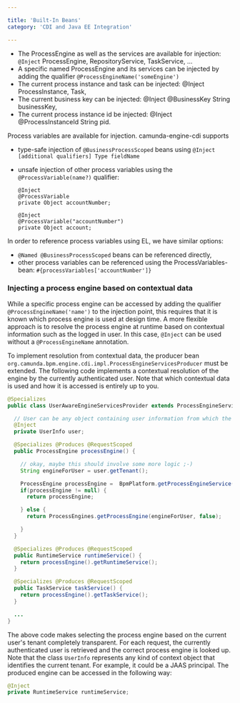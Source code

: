 ```yaml
---

title: 'Built-In Beans'
category: 'CDI and Java EE Integration'

---
```


* The ProcessEngine as well as the services are available for injection: `@Inject` ProcessEngine, RepositoryService, TaskService, ...
* A specific named ProcessEngine and its services can be injected by adding the qualifier `@ProcessEngineName('someEngine')`
* The current process instance and task can be injected: @Inject ProcessInstance, Task,
* The current business key can be injected: @Inject @BusinessKey String businessKey,
* The current process instance id be injected: @Inject @ProcessInstanceId String pid.

Process variables are available for injection. camunda-engine-cdi supports

* type-safe injection of `@BusinessProcessScoped` beans using `@Inject [additional qualifiers] Type fieldName`
* unsafe injection of other process variables using the `@ProcessVariable(name?)` qualifier:

  ```
  @Inject
  @ProcessVariable
  private Object accountNumber;

  @Inject
  @ProcessVariable("accountNumber")
  private Object account;
  ```

In order to reference process variables using EL, we have similar options:

* `@Named @BusinessProcessScoped` beans can be referenced directly,
* other process variables can be referenced using the ProcessVariables-bean: `#{processVariables['accountNumber']}`

### Injecting a process engine based on contextual data

While a specific process engine can be accessed by adding the qualifier `@ProcessEngineName('name')` to the injection point, this requires that it is known which process engine is used at design time. A more flexible approach is to resolve the process engine at runtime based on contextual information such as the logged in user. In this case, `@Inject` can be used without a `@ProcessEngineName` annotation.

To implement resolution from contextual data, the producer bean `org.camunda.bpm.engine.cdi.impl.ProcessEngineServicesProducer` must be extended. The following code implements a contextual resolution of the engine by the currently authenticated user. Note that which contextual data is used and how it is accessed is entirely up to you.

```java
@Specializes
public class UserAwareEngineServicesProvider extends ProcessEngineServicesProducer {

  // User can be any object containing user information from which the tenant can be determined
  @Inject
  private UserInfo user;

  @Specializes @Produces @RequestScoped
  public ProcessEngine processEngine() {

    // okay, maybe this should involve some more logic ;-)
    String engineForUser = user.getTenant();

    ProcessEngine processEngine =  BpmPlatform.getProcessEngineService().getProcessEngine(engineForUser);
    if(processEngine != null) {
      return processEngine;

    } else {
      return ProcessEngines.getProcessEngine(engineForUser, false);

    }
  }

  @Specializes @Produces @RequestScoped
  public RuntimeService runtimeService() {
    return processEngine().getRuntimeService();
  }

  @Specializes @Produces @RequestScoped
  public TaskService taskService() {
    return processEngine().getTaskService();
  }

  ...
}
```

The above code makes selecting the process engine based on the current user's tenant completely transparent. For each request, the currently authenticated user is retrieved and the correct process engine is looked up. Note that the class `UserInfo` represents any kind of context object that identifies the current tenant. For example, it could be a JAAS principal. The produced engine can be accessed in the following way:

```java
@Inject
private RuntimeService runtimeService;
```
